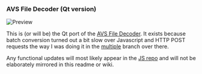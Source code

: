 ### AVS File Decoder (Qt version)

![Preview](https://raw.github.com/grandchild/AVS-File-Decoder-Qt/master/etc/preview.png)

This is (or will be) the Qt port of the [AVS File Decoder](https://github.com/grandchild/AVS-File-Decoder).
It exists because batch conversion turned out a bit slow over Javascript and HTTP POST requests the way I was doing it in the [multiple](https://github.com/grandchild/AVS-File-Decoder/tree/multiple) branch over there.

Any functional updates will most likely appear in the [JS repo](https://github.com/grandchild/AVS-File-Decoder) and will not be elaborately mirrored in this readme or wiki.
